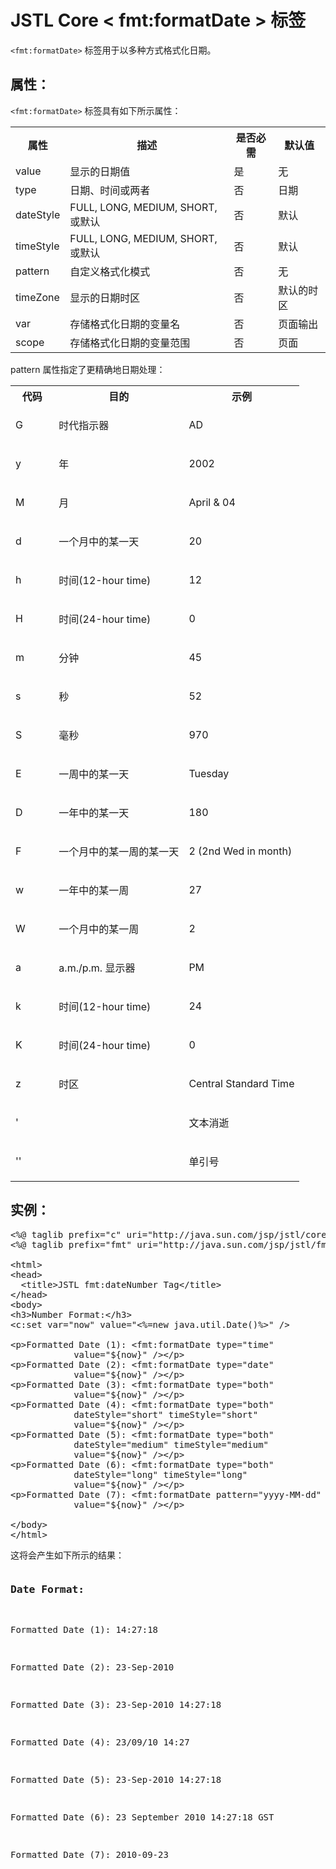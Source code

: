 # JSTL Core < fmt:formatDate > 标签

`<fmt:formatDate>` 标签用于以多种方式格式化日期。

## 属性：

`<fmt:formatDate>` 标签具有如下所示属性：

<table class="table table-bordered">
<tr><th style="width:15%">属性</th><th>描述 </th><th>是否必需</th><th>默认值</th></tr>
<tr><td>value</td><td>显示的日期值</td><td>是</td><td>无</td></tr>
<tr><td>type</td><td>日期、时间或两者</td><td>否</td><td>日期</td></tr>
<tr><td>dateStyle</td><td>FULL, LONG, MEDIUM, SHORT, 或默认</td><td>否</td><td>默认</td></tr>
<tr><td>timeStyle</td><td>FULL, LONG, MEDIUM, SHORT, 或默认</td><td>否</td><td>默认</td></tr>
<tr><td>pattern</td><td>自定义格式化模式</td><td>否</td><td>无</td></tr>
<tr><td>timeZone</td><td>显示的日期时区</td><td>否</td><td>默认的时区</td></tr>
<tr><td>var</td><td>存储格式化日期的变量名</td><td>否</td><td>页面输出</td></tr>
<tr><td>scope</td><td>存储格式化日期的变量范围</td><td>否</td><td>页面</td></tr>
</table>

pattern 属性指定了更精确地日期处理：

<table class="table table-bordered">
<tr><th style="width:15%">代码</th><th>目的 </th><th>示例</th></tr>
<tr><td><p>G</p></td><td><p>时代指示器</p></td><td><p>AD</p></td></tr>
<tr><td><p>y</p></td><td><p>年</p></td><td><p>2002</p></td></tr>
<tr><td><p>M</p></td><td><p>月</p></td><td><p>April &amp; 04</p></td></tr>
<tr><td><p>d</p></td><td><p>一个月中的某一天</p></td><td><p>20</p></td></tr>
<tr><td><p>h</p></td><td><p>时间(12-hour time)</p></td><td><p>12</p></td></tr>
<tr><td><p>H</p></td><td><p>时间(24-hour time)</p></td><td><p>0</p></td></tr>
<tr><td><p>m</p></td><td><p>分钟</p></td><td><p>45</p></td></tr>
<tr><td><p>s</p></td><td><p>秒</p></td><td><p>52</p></td></tr>
<tr><td><p>S</p></td><td><p>毫秒</p></td><td><p>970</p></td></tr>
<tr><td><p>E</p></td><td><p>一周中的某一天</p></td><td><p>Tuesday</p></td></tr>
<tr><td><p>D</p></td><td><p>一年中的某一天</p></td><td><p>180</p></td></tr>
<tr><td><p>F</p></td><td><p>一个月中的某一周的某一天</p></td><td><p>2 (2nd Wed in month)</p></td></tr>
<tr><td><p>w</p></td><td><p>一年中的某一周</p></td><td><p>27</p></td></tr>
<tr><td><p>W</p></td><td><p>一个月中的某一周</p></td><td><p>2</p></td></tr>
<tr><td><p>a</p></td><td><p>a.m./p.m. 显示器</p></td><td><p>PM</p></td></tr>
<tr><td><p>k</p></td><td><p>时间(12-hour time)</p></td><td><p>24</p></td></tr>
<tr><td><p>K</p></td><td><p>时间(24-hour time)</p></td><td><p>0</p></td></tr>
<tr><td><p>z</p></td><td><p>时区</p></td><td><p>Central Standard Time</p></td></tr>
<tr><td><p>'</p></td><td>&nbsp;</td><td><p>文本消逝</p></td></tr>
<tr><td><p>''</p></td><td>&nbsp;</td><td><p>单引号</p></td></tr>
</table>

## 实例：

<pre class="prettyprint notranslate tryit">
&lt;%@ taglib prefix="c" uri="http://java.sun.com/jsp/jstl/core" %&gt;
&lt;%@ taglib prefix="fmt" uri="http://java.sun.com/jsp/jstl/fmt" %&gt;

&lt;html&gt;
&lt;head&gt;
  &lt;title&gt;JSTL fmt:dateNumber Tag&lt;/title&gt;
&lt;/head&gt;
&lt;body&gt;
&lt;h3&gt;Number Format:&lt;/h3&gt;
&lt;c:set var="now" value="&lt;%=new java.util.Date()%&gt;" /&gt;

&lt;p&gt;Formatted Date (1): &lt;fmt:formatDate type="time" 
            value="${now}" /&gt;&lt;/p&gt;
&lt;p&gt;Formatted Date (2): &lt;fmt:formatDate type="date" 
            value="${now}" /&gt;&lt;/p&gt;
&lt;p&gt;Formatted Date (3): &lt;fmt:formatDate type="both" 
            value="${now}" /&gt;&lt;/p&gt;
&lt;p&gt;Formatted Date (4): &lt;fmt:formatDate type="both" 
            dateStyle="short" timeStyle="short" 
            value="${now}" /&gt;&lt;/p&gt;
&lt;p&gt;Formatted Date (5): &lt;fmt:formatDate type="both" 
            dateStyle="medium" timeStyle="medium" 
            value="${now}" /&gt;&lt;/p&gt;
&lt;p&gt;Formatted Date (6): &lt;fmt:formatDate type="both" 
            dateStyle="long" timeStyle="long" 
            value="${now}" /&gt;&lt;/p&gt;
&lt;p&gt;Formatted Date (7): &lt;fmt:formatDate pattern="yyyy-MM-dd" 
            value="${now}" /&gt;&lt;/p&gt;

&lt;/body&gt;
&lt;/html&gt;
</pre>

这将会产生如下所示的结果：

<pre class="result notranslate">
<h3>Date Format:</h3>
<p>Formatted Date (1): 14:27:18</p>
<p>Formatted Date (2): 23-Sep-2010</p>
<p>Formatted Date (3): 23-Sep-2010 14:27:18</p>
<p>Formatted Date (4): 23/09/10 14:27</p>
<p>Formatted Date (5): 23-Sep-2010 14:27:18</p>
<p>Formatted Date (6): 23 September 2010 14:27:18 GST</p>
<p>Formatted Date (7): 2010-09-23</p>
</pre>
